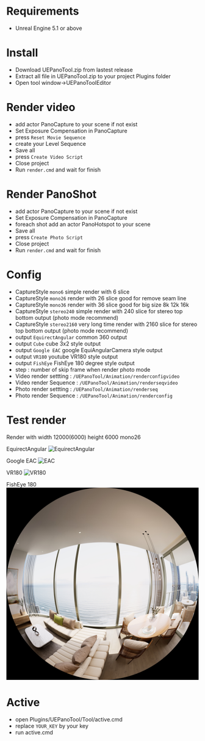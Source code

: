 
# Requirements

- Unreal Engine 5.1 or above

# Install

- Download UEPanoTool.zip from lastest release
- Extract all file in UEPanoTool.zip to your project Plugins folder
- Open tool window->UEPanoToolEditor

# Render video

- add actor PanoCapture to your scene if not exist
- Set Exposure Compensation in PanoCapture
- press `Reset Movie Sequence`
- create your Level Sequence
- Save all
- press `Create Video Script`
- Close project
- Run `render.cmd` and wait for finish

# Render PanoShot

- add actor PanoCapture to your scene if not exist
- Set Exposure Compensation in PanoCapture
- foreach shot add an actor PanoHotspot to your scene 
- Save all
- press `Create Photo Script`
- Close project
- Run `render.cmd` and wait for finish

# Config

- CaptureStyle `mono6` simple render with 6 slice
- CaptureStyle `mono26` render with 26 slice good for remove seam line
- CaptureStyle `mono36` render with 36 slice good for big size 8k 12k 16k
- CaptureStyle `stereo240` simple render with 240 slice for stereo top bottom output (photo mode recommend)
- CaptureStyle `stereo2160` very long time render with 2160 slice for stereo top bottom output (photo mode recommend)
- output `EquirectAngular` common 360 output
- output `Cube` cube 3x2 style output
- output `Google EAC` google EquiAngularCamera style output
- output `VR180` youtube VR180 style output
- output `FishEye` FishEye 180 degree style output
- step : number of skip frame when render photo mode
- Video render settting : `/UEPanoTool/Animation/renderconfigvideo`
- Video render Sequence : `/UEPanoTool/Animation/renderseqvideo`
- Photo render settting : `/UEPanoTool/Animation/renderseq`
- Photo render Sequence : `/UEPanoTool/Animation/renderconfig`


# Test render 

Render with width 12000(6000) height 6000 mono26 

EquirectAngular
![EquirectAngular](./Saved/MovieRenders_output/EquirectAngular.jpg)

Google EAC
![EAC](./Saved/MovieRenders_output/EAC.jpg)

VR180
![VR180](./Saved/MovieRenders_output/vr180.jpg)

FishEye 180
![FishEye](./Saved/MovieRenders_output/Fisheye.jpg)

# Active

- open Plugins/UEPanoTool/Tool/active.cmd
- replace `YOUR_KEY` by your key
- run active.cmd